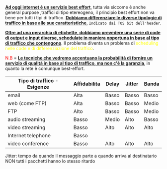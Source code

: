 <b><u>Ad oggi internet è un servizio best effort</u></b>, tutta via siccome è anche general purpose ,traffici di tipo etereogeno, il principio best effort non va bene per tutti i tipi di traffico. 
<u><b>Dobbiamo differenziare le diverse tipologie di traffico in base alle sue caratteristiche</u></b>,  `Indicato dai TOS bit dell'header`.

<b><u>Oltre ad una gerarchia di etichette, dobbiamo prevedere una serie di code di output e input diverse, schedulate in maniera opportuna in base al tipo di traffico che contengono</u></b>. Il problema diventa un problema di <span style=color:yellow>scheduling nelle code e di differenziazione del traffico</span>.

<span style=color:red>N.B</span> = <b><u>Le tecniche che vedremo accentuano la probabilità di fornire un servizio di qualità in base al tipo di traffico, ma non c'è la garanzia</u></b>, in quanto la rete è comunque best-effort.

| Tipo di traffico - Esigenze | Affidabilita | Delay | Jitter | Banda |
| --------------------------- | ------------ | ----- | ------ | ----- |
| email                       | Alta         | Basso | Basso  | Basso |
| web (come FTP)              | Alta         | Basso | Basso  | Medio |
| FTP                         | Alto         | Basso | Basso  | Medio |
| audio streaming             | Basso        | Medio | Alto   | Basso |
| video streaming             | Basso        | Alto  | Alto   | Alto  |
| Internet telephone          | Basso        |       |        |       |
| video conference            | Basso        | Alto  | Alto   | Alto  |

Jitter: tempo da quando il messaggio parte a quando arriva al destinatario
NON tutti i pacchetti hanno lo stesso ritardo




